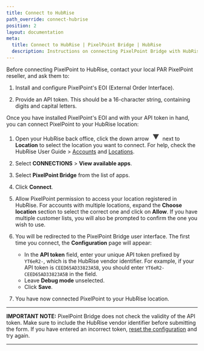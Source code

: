 ```yaml
---
title: Connect to HubRise
path_override: connect-hubrise
position: 2
layout: documentation
meta:
  title: Connect to HubRise | PixelPoint Bridge | HubRise
  description: Instructions on connecting PixelPoint Bridge with HubRise for your EPOS to work with other apps as a cohesive whole. Connect apps and synchronise your data.
---
```


Before connecting PixelPoint to HubRise, contact your local PAR PixelPoint reseller, and ask them to:

1. Install and configure PixelPoint's EOI (External Order Interface).

1. Provide an API token. This should be a 16-character string, containing digits and capital letters.

Once you have installed PixelPoint's EOI and with your API token in hand, you can connect PixelPoint to your HubRise location:

1. Open your HubRise back office, click the down arrow <InlineImage width="28" height="21">![Down arrow icon](../images/007-arrow.jpg)</InlineImage> next to **Location** to select the location you want to connect. For help, check the HubRise User Guide > [Accounts](/docs/account) and [Locations](/docs/locations).

1. Select **CONNECTIONS** > **View available apps**.
1. Select **PixelPoint Bridge** from the list of apps.

1. Click **Connect**.
1. Allow PixelPoint permission to access your location registered in HubRise. For accounts with multiple locations, expand the **Choose location** section to select the correct one and click on **Allow**. If you have multiple customer lists, you will also be prompted to confirm the one you wish to use.

1. You will be redirected to the PixelPoint Bridge user interface. The first time you connect, the **Configuration** page will appear:

   - In the **API token** field, enter your unique API token prefixed by `YT6eR2-`, which is the HubRise vendor identifier.
     For example, if your API token is `CEED65AD33823A5B`, you should enter `YT6eR2-CEED65AD33823A5B` in the field.
   - Leave **Debug mode** unselected.
   - Click **Save**.

1. You have now connected PixelPoint to your HubRise location.

---

**IMPORTANT NOTE:** PixelPoint Bridge does not check the validity of the API token. Make sure to include the HubRise vendor identifier before submitting the form. If you have entered an incorrect token, [reset the configuration](/apps/pixelpoint-bridge/configuration#reset-configuration) and try again.

---
